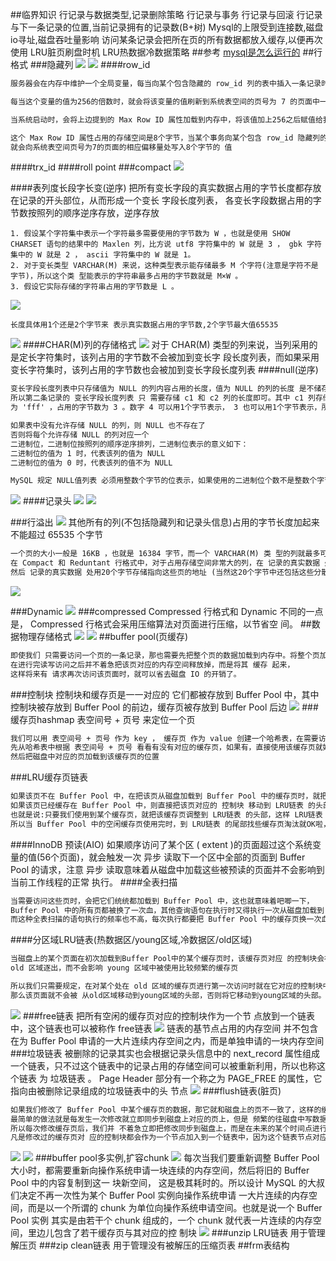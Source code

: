 ##临界知识
行记录与数据类型,记录删除策略
行记录与事务
行记录与回滚
行记录与下一条记录的位置,当前记录拥有的记录数(B+树)
Mysql的上限受到连接数,磁盘io寻址,磁盘吞吐量影响
访问某条记录会把所在页的所有数据都放入缓存,以便再次使用
LRU脏页刷盘时机
LRU热数据冷数据策略
##参考
[mysql是怎么运行的]()
##行格式
###隐藏列
![](.z_7_mysql_物理存储_行格式_compact_dynamic_内存缓存_零拷贝_images/d771aa4a.png)
![](.z_7_mysql_物理存储_行格式_compact_dynamic_内存缓存_零拷贝_images/3d80fc89.png)
####row_id
```asp
服务器会在内存中维护一个全局变量，每当向某个包含隐藏的 row_id 列的表中插入一条记录时，就会把该 变量的值当作新记录的 row_id 列的值，并且把该变量自增1。 

每当这个变量的值为256的倍数时，就会将该变量的值刷新到系统表空间的页号为 7 的页面中一个称之为Max Row ID 的属性处(我们前边介绍表空间结构时详细说过)。

当系统启动时，会将上边提到的 Max Row ID 属性加载到内存中，将该值加上256之后赋值给我们前边提到的 全局变量(因为在上次关机时该全局变量的值可能大于 Max Row ID 属性值)

这个 Max Row ID 属性占用的存储空间是8个字节，当某个事务向某个包含 row_id 隐藏列的表插入一条记录，并 且为该记录分配的 row_id 值为256的倍数时，
就会向系统表空间页号为7的页面的相应偏移量处写入8个字节的 值
```
####trx_id
####roll point
###compact
![](.z_7_mysql_物理存储_行格式_compact_dynamic_内存缓存_零拷贝_images/9c16d6d0.png)

####表列度长段字长变(逆序)
把所有变长字段的真实数据占用的字节长度都存放在记录的开头部位，从而形成一个变长 字段长度列表，
各变长字段数据占用的字节数按照列的顺序逆序存放，逆序存放
```$xslt
1. 假设某个字符集中表示一个字符最多需要使用的字节数为 W ，也就是使用 SHOW CHARSET 语句的结果中的 Maxlen 列，比方说 utf8 字符集中的 W 就是 3 ， gbk 字符集中的 W 就是 2 ， ascii 字符集中的 W 就是 1。
2. 对于变长类型 VARCHAR(M) 来说，这种类型表示能存储最多 M 个字符(注意是字符不是字节)，所以这个类 型能表示的字符串最多占用的字节数就是 M×W 。
3. 假设它实际存储的字符串占用的字节数是 L 。
```
![](.z_7_mysql_物理存储_行格式_compact_dynamic_内存缓存_零拷贝_images/257d820c.png)
```$xslt
长度具体用1个还是2个字节来 表示真实数据占用的字节数,2个字节最大值65535
```
![](.z_7_mysql_物理存储_行格式_compact_dynamic_内存缓存_零拷贝_images/a1b5fda7.png)
####CHAR(M)列的存储格式
![](.z_7_mysql_物理存储_行格式_compact_dynamic_内存缓存_零拷贝_images/8dc9670b.png)
对于 CHAR(M) 类型的列来说，当列采用的是定长字符集时，该列占用的字节数不会被加到变长字 段长度列表，而如果采用变长字符集时，该列占用的字节数也会被加到变长字段长度列表
####null(逆序)
```asp
变长字段长度列表中只存储值为 NULL 的列内容占用的长度，值为 NULL 的列的长度 是不储存的 。也就是说对于第二条记录来说，因为 c4 列的值为 NULL ，
所以第二条记录的 变长字段长度列表 只 需要存储 c1 和 c2 列的长度即可。其中 c1 列存储的值为 'eeee' ，占用的字节数为 4 ， c2 列存储的值
为 'fff' ，占用的字节数为 3 。数字 4 可以用1个字节表示， 3 也可以用1个字节表示，所以整个 变长字段长度 列表 共需2个字节。

如果表中没有允许存储 NULL 的列，则 NULL 也不存在了
否则将每个允许存储 NULL 的列对应一个
二进制位，二进制位按照列的顺序逆序排列，二进制位表示的意义如下：
二进制位的值为 1 时，代表该列的值为 NULL 
二进制位的值为 0 时，代表该列的值不为 NULL 

MySQL 规定 NULL值列表 必须用整数个字节的位表示，如果使用的二进制位个数不是整数个字节，则在字节 的高位补 0 
```
![](.z_7_mysql_物理存储_行格式_compact_dynamic_内存缓存_零拷贝_images/170abf69.png)
####记录头
![](.z_7_mysql_物理存储_行格式_compact_dynamic_内存缓存_零拷贝_images/843ddb48.png)
![](.z_7_mysql_物理存储_行格式_compact_dynamic_内存缓存_零拷贝_images/fb2ecc07.png)


###行溢出
![](.z_7_mysql_物理存储_行格式_compact_dynamic_内存缓存_零拷贝_images/eda38fe2.png)
其他所有的列(不包括隐藏列和记录头信息)占用的字节长度加起来不能超过 65535 个字节
```asp
一个页的大小一般是 16KB ，也就是 16384 字节，而一个 VARCHAR(M) 类 型的列就最多可以存储 65532 个字节，这样就可能造成一个页存放不了一条记录的尴尬情况。
在 Compact 和 Reduntant 行格式中，对于占用存储空间非常大的列，在 记录的真实数据 处只会存储该列的一部 分数据，把剩余的数据分散存储在几个其他的页中，
然后 记录的真实数据 处用20个字节存储指向这些页的地址 (当然这20个字节中还包括这些分散在其他页面中的数据的占用的字节数)，从而可以找到剩余数据所在的页， 如图所示:
```
![](.z_7_mysql_物理存储_行格式_compact_dynamic_内存缓存_零拷贝_images/5ab463e5.png)

###Dynamic
![](.z_7_mysql_物理存储_行格式_compact_dynamic_内存缓存_零拷贝_images/1db81ac7.png)
###compressed
Compressed 行格式和 Dynamic 不同的一点是， Compressed 行格式会采用压缩算法对页面进行压缩，以节省空 间。
##数据物理存储格式
![](.z_7_mysql_物理存储_行格式_compact_dynamic_内存缓存_零拷贝_images/7512b449.png)
![](.z_7_mysql_物理存储_行格式_compact_dynamic_内存缓存_零拷贝_images/9debe317.png)
[](https://zhuanlan.zhihu.com/p/345414925)
##buffer pool(页缓存)
```asp
即使我们 只需要访问一个页的一条记录，那也需要先把整个页的数据加载到内存中。将整个页加载到内存中后就可以进行 读写访问了，
在进行完读写访问之后并不着急把该页对应的内存空间释放掉，而是将其 缓存 起来，
这样将来有 请求再次访问该页面时，就可以省去磁盘 IO 的开销了。
```
###控制块
控制块和缓存页是一一对应的
它们都被存放到 Buffer Pool 中，其中控制块被存放到 Buffer Pool
的前边，缓存页被存放到 Buffer Pool 后边
![](.z_7_mysql_物理存储_行格式_compact_dynamic_页_内存缓存_零拷贝_磁盘性能_images/7abeae48.png)
###缓存页hashmap
表空间号 + 页号 来定位一个页
```asp
我们可以用 表空间号 + 页号 作为 key ， 缓存页 作为 value 创建一个哈希表，在需要访问某个页的数据 时，
先从哈希表中根据 表空间号 + 页号 看看有没有对应的缓存页，如果有，直接使用该缓存页就好，如果没 有，那就从 free链表 中选一个空闲的缓存页，
然后把磁盘中对应的页加载到该缓存页的位置
```
###LRU缓存页链表
```asp
如果该页不在 Buffer Pool 中，在把该页从磁盘加载到 Buffer Pool 中的缓存页时，就把该缓存页对应的 控制块 作为节点塞到链表的头部。
如果该页已经缓存在 Buffer Pool 中，则直接把该页对应的 控制块 移动到 LRU链表 的头部。
也就是说:只要我们使用到某个缓存页，就把该缓存页调整到 LRU链表 的头部，这样 LRU链表 尾部就是最近最少 使用的缓存页喽~ 
所以当 Buffer Pool 中的空闲缓存页使用完时，到 LRU链表 的尾部找些缓存页淘汰就OK啦， 真简单，啧啧...
```


####InnoDB 预读(AIO)
如果顺序访问了某个区
( extent )的页面超过这个系统变量的值(56个页面)，就会触发一次 异步 读取下一个区中全部的页面到 Buffer Pool 的请求，注意 异步 
读取意味着从磁盘中加载这些被预读的页面并不会影响到当前工作线程的正常 执行。
####全表扫描
```asp
当需要访问这些页时，会把它们统统都加载到 Buffer Pool 中，这也就意味着吧唧一下，
Buffer Pool 中的所有页都被换了一次血，其他查询语句在执行时又得执行一次从磁盘加载到 Buffer Pool 的操作。
而这种全表扫描的语句执行的频率也不高，每次执行都要把 Buffer Pool 中的缓存页换一次血，这 严重的影响到其他查询对 Buffer Pool 的使用，从而大大降低了缓存命中率
```
####分区域LRU链表(热数据区/young区域,冷数据区/old区域)
```asp
当磁盘上的某个页面在初次加载到Buffer Pool中的某个缓存页时，该缓存页对应 的控制块会被放到old区域的头部。这样针对预读到 Buffer Pool 却不进行后续访问的页面就会被逐渐从
old 区域逐出，而不会影响 young 区域中被使用比较频繁的缓存页

所以我们只需要规定，在对某个处在 old 区域的缓存页进行第一次访问时就在它对应的控制块中 记录下来这个访问时间，如果后续的访问时间与第一次访问的时间在某个时间间隔内，
那么该页面就不会被 从old区域移动到young区域的头部，否则将它移动到young区域的头部。上述的这个间隔时间是由系统变
```
![](.z_7_mysql_物理存储_行格式_compact_dynamic_页_内存缓存_零拷贝_磁盘性能_images/c581e815.png)
###free链表
把所有空闲的缓存页对应的控制块作为一个节 点放到一个链表中，这个链表也可以被称作 free链表
![](.z_7_mysql_物理存储_行格式_compact_dynamic_页_内存缓存_零拷贝_磁盘性能_images/bcf80426.png)
链表的基节点占用的内存空间 并不包含在为 Buffer Pool 申请的一大片连续内存空间之内，而是单独申请的一块内存空间
###垃圾链表
被删除的记录其实也会根据记录头信息中的
next_record 属性组成一个链表，只不过这个链表中的记录占用的存储空间可以被重新利用，所以也称这个链表 为 垃圾链表 。 Page Header 
部分有一个称之为 PAGE_FREE 的属性，它指向由被删除记录组成的垃圾链表中的头 节点
![](.z_7_mysql_表物理存储_行格式_compact_dynamic_frm_页_内存缓存_images/e00665e6.png)
###flush链表(脏页)
```asp
如果我们修改了 Buffer Pool 中某个缓存页的数据，那它就和磁盘上的页不一致了，这样的缓存页也被称为 脏 页 (英文名: dirty page )。当然，
最简单的做法就是每发生一次修改就立即同步到磁盘上对应的页上，但是 频繁的往磁盘中写数据会严重的影响程序的性能(毕竟磁盘慢的像乌龟一样)。
所以每次修改缓存页后，我们并 不着急立即把修改同步到磁盘上，而是在未来的某个时间点进行同步
凡是修改过的缓存页对 应的控制块都会作为一个节点加入到一个链表中，因为这个链表节点对应的缓存页都是需要被刷新到磁盘上的， 所以也叫 flush链表
```
![](.z_7_mysql_物理存储_行格式_compact_dynamic_页_内存缓存_零拷贝_磁盘性能_images/e24869e6.png)
![](.z_7_mysql_物理存储_行格式_compact_dynamic_页_内存缓存_零拷贝_磁盘性能_images/1c795872.png)
###buffer pool多实例,扩容chunk
![](.z_7_mysql_物理存储_行格式_compact_dynamic_页_内存缓存_零拷贝_磁盘性能_images/9c858294.png)
每次当我们要重新调整 Buffer Pool 大小时，都需要重新向操作系统申请一块连续的内存空间，然后将旧的 Buffer Pool 中的内容复制到这一 块新空间，
这是极其耗时的。所以设计 MySQL 的大叔们决定不再一次性为某个 Buffer Pool 实例向操作系统申请 一大片连续的内存空间，而是以一个所谓的 chunk 为单位向操作系统申请空间。也就是说一个 Buffer Pool 
实例 其实是由若干个 chunk 组成的，一个 chunk 就代表一片连续的内存空间，里边儿包含了若干缓存页与其对应的控 制块
![](.z_7_mysql_物理存储_行格式_compact_dynamic_页_内存缓存_零拷贝_磁盘性能_images/e21d6e42.png)
###unzip LRU链表 
用于管理解压页
###zip clean链表
用于管理没有被解压的压缩页表
##frm表结构
[](https://zhuanlan.zhihu.com/p/103582178)
